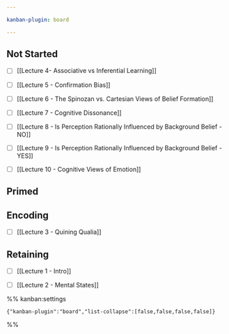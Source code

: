 ```yaml
---

kanban-plugin: board

---
```


## Not Started

- [ ] [[Lecture 4- Associative vs Inferential Learning]]
- [ ] [[Lecture 5 - Confirmation Bias]]
- [ ] [[Lecture 6 - The Spinozan vs. Cartesian Views of Belief Formation]]
- [ ] [[Lecture 7 - Cognitive Dissonance]]
- [ ] [[Lecture 8 - Is Perception Rationally Influenced by Background Belief - NO]]
- [ ] [[Lecture 9 - Is Perception Rationally Influenced by Background Belief - YES]]
- [ ] [[Lecture 10 - Cognitive Views of Emotion]]


## Primed



## Encoding

- [ ] [[Lecture 3 - Quining Qualia]]


## Retaining

- [ ] [[Lecture 1 - Intro]]
- [ ] [[Lecture 2 - Mental States]]




%% kanban:settings
```
{"kanban-plugin":"board","list-collapse":[false,false,false,false]}
```
%%